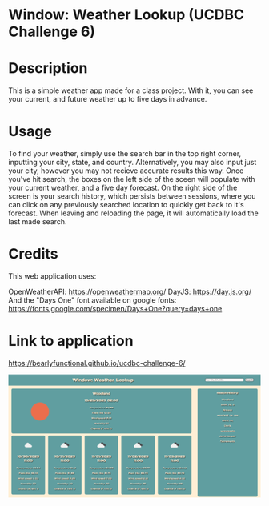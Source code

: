 # Window: Weather Lookup (UCDBC Challenge 6)

# Description

This is a simple weather app made for a class project. With it, you can see your current, and future weather up to five days in advance.

# Usage

To find your weather, simply use the search bar in the top right corner, inputting your city, state, and country. Alternatively, you may also input just your city, however you may not recieve accurate results this way. Once you've hit search, the boxes on the left side of the sceen will populate with your current weather, and a five day forecast. On the right side of the screen is your search history, which persists between sessions, where you can click on any previously searched location to quickly get back to it's forecast. When leaving and reloading the page, it will automatically load the last made search.

# Credits

This web application uses:

OpenWeatherAPI: https://openweathermap.org/
DayJS: https://day.js.org/
And the "Days One" font available on google fonts: https://fonts.google.com/specimen/Days+One?query=days+one

# Link to application

https://bearlyfunctional.github.io/ucdbc-challenge-6/

![Example Image](./Assets/imgs/example.png)
